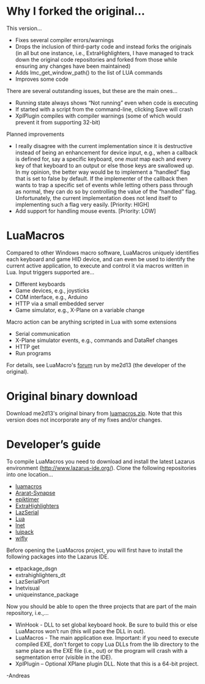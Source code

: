 # Why I forked the original…
This version...
* Fixes several compiler errors/warnings
* Drops the inclusion of third-party code and instead forks the originals (in all but one instance, i.e., ExtraHighlighters, I have managed to track down the original code repositories and forked from those while ensuring any changes have been maintained) 
* Adds lmc_get_window_path() to the list of LUA commands
* Improves some code

There are several outstanding issues, but these are the main ones…
* Running state always shows “Not running” even when code is executing
* If started with a script from the command-line, clicking Save will crash
* XplPlugin compiles with compiler warnings (some of which would prevent it from supporting 32-bit)

Planned improvements
* I really disagree with the current implementation since it is destructive instead of being an enhancement for device input, e.g., when a callback is defined for, say a specific keyboard, one *must* map each and every key of that keyboard to an output or else those keys are swallowed up. In my opinion, the better way would be to implement a “handled” flag that is set to false by default. If the implementer of the callback then wants to trap a specific set of events while letting others pass through as normal, they can do so by controlling the value of the “handled” flag. Unfortunately, the current implementation does not lend itself to implementing such a flag very easily. [Priority: HIGH]
* Add support for handling mouse events. [Priority: LOW]
# LuaMacros
Compared to other Windows macro software, LuaMacros uniquely identifies each keyboard and game HID device, and can even be used to identify the current active application, to execute and control it via macros written in Lua.
Input triggers supported are…
* Different keyboards
* Game devices, e.g., joysticks
* COM interface, e.g., Arduino
* HTTP via a small embedded server
* Game simulator, e.g., X-Plane on a variable change

Macro action can be anything scripted in Lua with some extensions
* Serial communication
* X-Plane simulator events, e.g., commands and DataRef changes
* HTTP get
* Run programs

For details, see LuaMacro's [forum](http://www.hidmacros.eu/forum/viewforum.php?f=9) run by me2d13 (the developer of the original).
# Original binary download
Download me2d13's original binary from [luamacros.zip](http://www.hidmacros.eu/luamacros.zip). Note that this version does not incorporate any of my fixes and/or changes.
# Developer’s guide
To compile LuaMacros you need to download and install the latest Lazarus environment (http://www.lazarus-ide.org/).
Clone the following repositories into one location...
* [luamacros](https://github.com/Andreas-Toth/luamacros)
* [Ararat-Synapse](https://github.com/Andreas-Toth/Ararat-Synapse)
* [epiktimer](https://github.com/Andreas-Toth/epiktimer)
* [ExtraHighlighters](https://github.com/Andreas-Toth/ExtraHighlighters)
* [LazSerial](https://github.com/Andreas-Toth/LazSerial)
* [Lua](https://github.com/Andreas-Toth/Lua)
* [lnet](https://github.com/Andreas-Toth/lnet)
* [luipack](https://github.com/Andreas-Toth/luipack)
* [wifly](https://github.com/Andreas-Toth/wifly)

Before opening the LuaMacros project, you will first have to install the following packages into the Lazarus IDE.
* etpackage_dsgn
* extrahighlighters_dt
* LazSerialPort
* lnetvisual
* uniqueinstance_package

Now you should be able to open the three projects that are part of the main repository, i.e.,...
* WinHook - DLL to set global keyboard hook. Be sure to build this or else LuaMacros won’t run (this will pace the DLL in out).
* LuaMacros - The main application exe. Important: if you need to execute compiled EXE, don't forget to copy Lua DLLs from the lib directory to the same place as the EXE file (i.e., out) or the program will crash with a segmentation error (visible in the IDE).
* XplPlugin – Optional XPlane plugin DLL. Note that this is a 64-bit project.


-Andreas